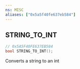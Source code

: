 ```yaml
---
ns: MISC
aliases: ["0x5a5f40fe637eb584"]
---
```

## STRING_TO_INT

```c
// 0x5A5F40FE637EB584
bool STRING_TO_INT();
```

Converts a string to an int

